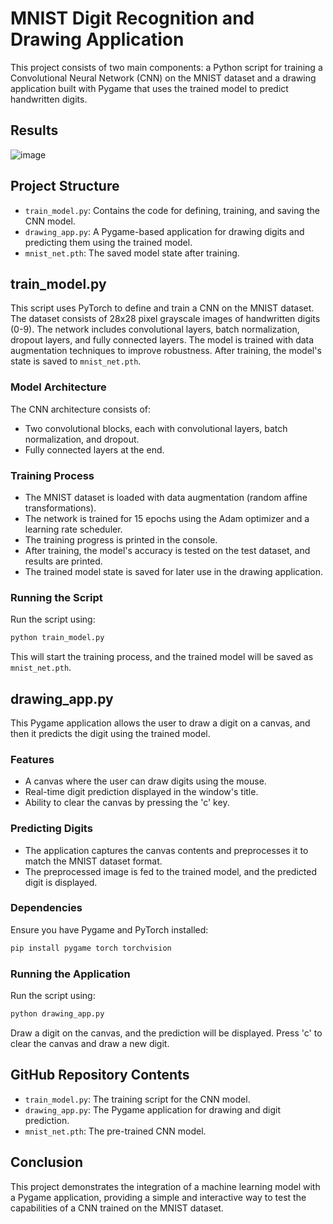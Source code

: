 
# MNIST Digit Recognition and Drawing Application

This project consists of two main components: a Python script for training a Convolutional Neural Network (CNN) on the MNIST dataset and a drawing application built with Pygame that uses the trained model to predict handwritten digits.

## Results

![image](https://github.com/JaredTweed/MINST-pytorch/assets/59375645/89ef7e3c-1eee-4aed-8514-1bc2b46d6c27)


## Project Structure

- `train_model.py`: Contains the code for defining, training, and saving the CNN model.
- `drawing_app.py`: A Pygame-based application for drawing digits and predicting them using the trained model.
- `mnist_net.pth`: The saved model state after training.

## train_model.py

This script uses PyTorch to define and train a CNN on the MNIST dataset. The dataset consists of 28x28 pixel grayscale images of handwritten digits (0-9). The network includes convolutional layers, batch normalization, dropout layers, and fully connected layers. The model is trained with data augmentation techniques to improve robustness. After training, the model's state is saved to `mnist_net.pth`.

### Model Architecture

The CNN architecture consists of:
- Two convolutional blocks, each with convolutional layers, batch normalization, and dropout.
- Fully connected layers at the end.

### Training Process

- The MNIST dataset is loaded with data augmentation (random affine transformations).
- The network is trained for 15 epochs using the Adam optimizer and a learning rate scheduler.
- The training progress is printed in the console.
- After training, the model's accuracy is tested on the test dataset, and results are printed.
- The trained model state is saved for later use in the drawing application.

### Running the Script

Run the script using:

```bash
python train_model.py
```

This will start the training process, and the trained model will be saved as `mnist_net.pth`.

## drawing_app.py

This Pygame application allows the user to draw a digit on a canvas, and then it predicts the digit using the trained model.

### Features

- A canvas where the user can draw digits using the mouse.
- Real-time digit prediction displayed in the window's title.
- Ability to clear the canvas by pressing the 'c' key.

### Predicting Digits

- The application captures the canvas contents and preprocesses it to match the MNIST dataset format.
- The preprocessed image is fed to the trained model, and the predicted digit is displayed.

### Dependencies

Ensure you have Pygame and PyTorch installed:

```bash
pip install pygame torch torchvision
```

### Running the Application

Run the script using:

```bash
python drawing_app.py
```

Draw a digit on the canvas, and the prediction will be displayed. Press 'c' to clear the canvas and draw a new digit.

## GitHub Repository Contents

- `train_model.py`: The training script for the CNN model.
- `drawing_app.py`: The Pygame application for drawing and digit prediction.
- `mnist_net.pth`: The pre-trained CNN model.

## Conclusion

This project demonstrates the integration of a machine learning model with a Pygame application, providing a simple and interactive way to test the capabilities of a CNN trained on the MNIST dataset.
